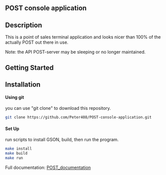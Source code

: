 ## POST console application

## Description
This is a point of sales terminal application and looks nicer than 100% of the actually POST out there in use.

Note: the API POST-server may be sleeping or no longer maintained.

## Getting Started

## Installation

#### Using git
you can use "git clone" to download this repository.

```sh
git clone https://github.com/Peter408/POST-console-application.git
```

#### Set Up

run scripts to install GSON, build, then run the program.

```sh
make install
make build
make run
```

Full documentation: [POST_documentation](https://github.com/Peter408/POST-console-application/blob/assignment-2/documentation/POST_documentation.pdf)
